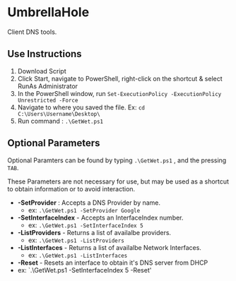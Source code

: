 # UmbrellaHole
Client DNS tools.

## Use Instructions
1. Download Script
2. Click Start, navigate to PowerShell, right-click on the shortcut & select RunAs Administrator
3. In the PowerShell window, run `Set-ExecutionPolicy -ExecutionPolicy Unrestricted -Force`
4. Navigate to where you saved the file. Ex: `cd C:\Users\Username\Desktop\`
5. Run command : `.\GetWet.ps1`

## Optional Parameters
Optional Paramters can be found by typing `.\GetWet.ps1` , and the pressing `TAB`.

These Parameters are not necessary for use, but may be used as a shortcut to obtain information or to avoid interaction.
- **-SetProvider** : Accepts a DNS Provider by name.
  - ex: `.\GetWet.ps1 -SetProvider Google` 
- **-SetInterfaceIndex** - Accepts an InterfaceIndex number.
  - ex: `.\GetWet.ps1 -SetInterfaceIndex 5`
- **-ListProviders** - Returns a list of availalbe providers.
  - ex: `.\GetWet.ps1 -ListProviders`
- **-ListInterfaces** - Returns a list of availalbe Network Interfaces.
  - ex: `.\GetWet.ps1 -ListInterfaces`
- **-Reset** - Resets an interface to obtain it's DNS server from DHCP
 - ex: `.\GetWet.ps1 -SetInterfaceIndex 5 -Reset'
